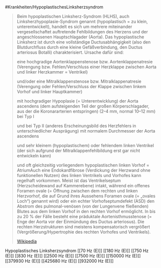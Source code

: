 #Krankheiten/HypoplastischesLinksherzsyndrom
> Beim hypoplastischen Linksherz-Syndrom (HLHS), auch Linksherzhypoplasie-Syndrom genannt (hypoplastisch = zu klein, unterentwickelt), handelt es sich um mehrere miteinander vergesellschaftet auftretende Fehlbildungen des Herzens und der angeschlossenen Hauptschlagader (Aorta). Das hypoplastische Linksherz ist durch eine vollständige Ductusabhängigkeit (also den Blutdurchfluss durch eine kleine Gefäßverbindung, den Ductus arteriosus Botalli) charakterisiert. Ursache dafür sind:
>
> 
>
> eine hochgradige Aortenklappenstenose bzw. Aortenklappenatresie (Verengung bzw. Fehlen/Verschluss einer Herzklappe zwischen Aorta und linker Herzkammer = Ventrikel)
>
> und/oder eine Mitralklappenstenose bzw. Mitralklappenatresie (Verengung oder Fehlen/Verschluss der Klappe zwischen linkem Vorhof und linker Hauptkammer)
>
> mit hochgradiger Hypoplasie (= Unterentwicklung) der Aorta ascendens (dem aufsteigenden Teil der großen Körperschlagader, aus der die Koronararterien entspringen) (2–4 mm, normal 10–12 mm) bei Typ I
>
> und bei Typ II (anderes Erscheinungsbild des Herzfehlers in unterschiedlicher Ausprägung) mit normalem Durchmesser der Aorta ascendens
>
> und sehr kleinem (hypoplastischem) oder fehlendem linken Ventrikel (der sich aufgrund der Mitralklappenfehlbildung erst gar nicht entwickeln kann)
>
> und oft gleichzeitig vorliegendem hypoplastischen linken Vorhof = AtriumAuch eine Endokardfibrose (Verdickung der Herzwand ohne funktionellen Nutzen) des linken Ventrikels und Vorhofes kann regelhaft vorkommen. Meist ist das Ventrikelseptum (Herzscheidewand auf Kammerebene) intakt, während ein offenes Foramen ovale (= Öffnung zwischen dem rechten und linken Herzvorhof, die auf Grund ihres Aussehens Foramen ovale (= „ovales Loch“) genannt wird) oder ein echter Vorhofseptumdefekt (ASD) den Abstrom des pulmonal-venösen (von der Lungenvene fließenden) Blutes aus dem linken Vorhof in den rechten Vorhof ermöglicht. In bis zu 20 % der Fälle besteht eine präduktale Aortenisthmusstenose (= Enge der Aorta vor der Einmündung des Ductus arteriosus). Die rechten Herzstrukturen sind meistens kompensatorisch vergrößert (Vergrößerung/Hypertrophie des rechten Vorhofes und Ventrikels).
>
> [Wikipedia](https://de.wikipedia.org/wiki/Hypoplastisches%20Linksherz-Syndrom)

Hypoplastisches Linksherzsyndrom
[[70 Hz (E)]]
[[180 Hz (E)]]
[[750 Hz (E)]]
[[830 Hz (E)]]
[[2500 Hz (E)]]
[[7500 Hz (E)]]
[[150000 Hz (E)]]
[[379930 Hz (E)]]
[[425680 Hz (E)]]
[[932000 Hz (E)]]